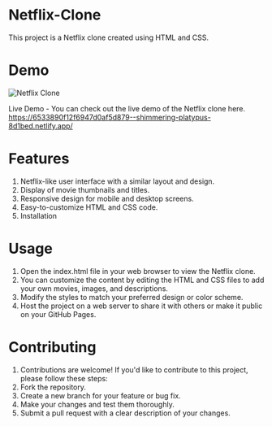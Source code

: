 # Netflix-Clone

This project is a Netflix clone created using HTML and CSS.

# Demo

![Netflix Clone](https://github.com/UmitAygunn/Netflix-Clone/assets/140657845/f3887699-2f1e-4931-bebb-705f586df113)

Live Demo - You can check out the live demo of the Netflix clone here.
https://6533890f12f6947d0af5d879--shimmering-platypus-8d1bed.netlify.app/

# Features

1) Netflix-like user interface with a similar layout and design.
2) Display of movie thumbnails and titles.
3) Responsive design for mobile and desktop screens.
4) Easy-to-customize HTML and CSS code.
5) Installation

# Usage

1) Open the index.html file in your web browser to view the Netflix clone.
2) You can customize the content by editing the HTML and CSS files to add your own movies, images, and descriptions.
3) Modify the styles to match your preferred design or color scheme.
4) Host the project on a web server to share it with others or make it public on your GitHub Pages.

# Contributing

1) Contributions are welcome! If you'd like to contribute to this project, please follow these steps:
2) Fork the repository.
3) Create a new branch for your feature or bug fix.
4) Make your changes and test them thoroughly.
5) Submit a pull request with a clear description of your changes.

